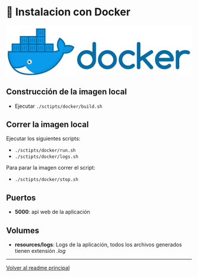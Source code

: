 # :whale: Instalacion con Docker

![alt text](img/docker.png)

## Construcción de la imagen local

* Ejecutar `./sctipts/docker/build.sh`

## Correr la imagen local

Ejecutar los siguientes scripts:

* `./sctipts/docker/run.sh`
* `./sctipts/docker/logs.sh`

Para parar la imagen correr el script:

* `./sctipts/docker/stop.sh`

## Puertos

* **5000**: api web de la aplicación

## Volumes

* **resources/logs**: Logs de la aplicación, todos los archivos generados tienen extensión *.log*

---

[Volver al readme principal](../README.md)
